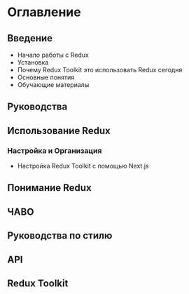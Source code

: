 # Оглавление

## Введение

- Начало работы с Redux
- Установка
- Почему Redux Toolkit это использовать Redux сегодня
- Основные понятия
- Обучающие материалы

## Руководства

## Использование Redux

### Настройка и Организация

- Настройка Redux Toolkit с помощью Next.js

## Понимание Redux

## ЧАВО

## Руководства по стилю

## API

## Redux Toolkit
